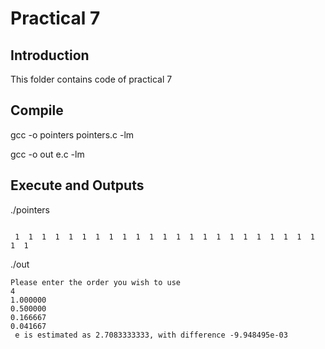 # Practical 7

## Introduction
This folder contains code of practical 7

## Compile

gcc -o pointers pointers.c -lm

gcc -o out e.c -lm

## Execute and Outputs

./pointers
```

 1  1  1  1  1  1  1  1  1  1  1  1  1  1  1  1  1  1  1  1  1  1  1  1  1
```

./out
```
Please enter the order you wish to use
4
1.000000
0.500000
0.166667
0.041667
 e is estimated as 2.7083333333, with difference -9.948495e-03 
 ```